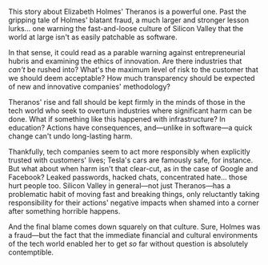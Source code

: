This story about Elizabeth Holmes' Theranos is a powerful one. Past the gripping tale of Holmes' blatant fraud, a much larger and stronger lesson lurks... one warning the fast-and-loose culture of Silicon Valley that the world at large isn't as easily patchable as software.

In that sense, it could read as a parable warning against entrepreneurial hubris and examining the ethics of innovation. Are there industries that _can't_ be rushed into? What's the maximum level of risk to the customer that we should deem acceptable? How much transparency should be expected of new and innovative companies' methodology?

Theranos' rise and fall should be kept firmly in the minds of those in the tech world who seek to overturn industries where significant harm can be done. What if something like this happened with infrastructure? In education? Actions have consequences, and—unlike in software—a quick change can't undo long-lasting harm.

Thankfully, tech companies seem to act more responsibly when explicitly trusted with customers' lives; Tesla's cars are famously safe, for instance. But what about when harm isn't that clear-cut, as in the case of Google and Facebook? Leaked passwords, hacked chats, concentrated hate... those hurt people too. Silicon Valley in general—not just Theranos—has a problematic habit of moving fast and breaking things, only reluctantly taking responsibility for their actions' negative impacts when shamed into a corner after something horrible happens.

And the final blame comes down squarely on that culture. Sure, Holmes was a fraud—but the fact that the immediate financial and cultural environments of the tech world enabled her to get _so_ far without question is absolutely contemptible.
